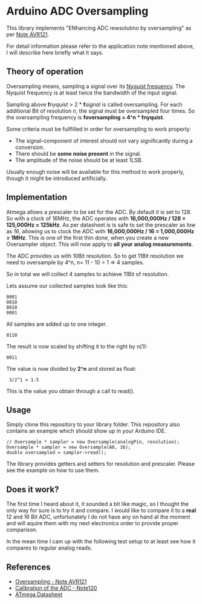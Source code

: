 # Arduino ADC Oversampling
This library implements "ENhancing ADC rewsolutino by oversampling" as per [Note AVR121](http://www.atmel.com/images/doc8003.pdf).

For detail information please refer to the application note mentioned above, I will describe here briefly what it says.

## Theory of operation
Oversampling means, sampling a signal over its [Nyquist frequency](https://en.wikipedia.org/wiki/Nyquist_frequency). The Nyquist frequency is at least twice the bandwidth of the input signal.

Sampling above **f***nyquist* > 2 * **f***signal* is called oversampling.
For each additional Bit of resolution *n*, the signal must be oversampled four times.
So the oversampling frequency is **foversampling = 4^n * fnyquist**.

Some criteria must be fullfilled in order for oversampling to work properly:

* The signal-component of interest should not vary significantly during a conversion.
* There should be **some noise present** in the signal.
* The amplitude of the noise should be at least 1LSB.

Usually enough noise will be available for this method to work properly, though it might be introduced artificially.

## Implementation
Atmega allows a prescaler to be set for the ADC. By default it is set to 128.
So with a clock of 16MHz, the ADC operates with **16,000,000Hz / 128 = 125,000Hz = 125kHz**.
As per datasheet is is safe to set the prescaler as low as *16*, allowing us to clock the ADC with **16,000,000Hz / 16 = 1,000,000Hz = 1MHz**. This is one of the first thin done, when you create a new Oversampler object. This will now apply to **all your analog measurements**.

The ADC provides us with 10Bit resolution. So to get 11Bit resolution we need to oversample by 4^n, n= 11 - 10 = 1 => 4 samples.

So in total we will collect 4 samples to achieve 11Bit of resolution.

Lets assume our collected samples look like this:

    0001
    0010
    0010
    0001

All samples are added up to one integer.

    0110

The result is now scaled by shifting it to the right by n(1):

    0011

The value is now divided by **2^n** and stored as float:

     3/2^1 = 1.5

This is the value you obtain through a call to read().

## Usage
Simply clone this repository to your library folder. This repository also contains an example which should show up in your Arduino IDE.

```Arduino
// Oversample * sampler = new Oversample(analogPin, resolution);
Oversample * sampler = new Oversample(A0, 16);
double oversampled = sampler->read();
```
The library provides getters and setters for resolution and prescaler. Please see the example on how to use them.

## Does it work?
The first time I heard about it, it sounded a bit like magic, so I thought the only way for sure is to try it and compare. I would like to compare it to a **real** 12 and 16 Bit ADC, unfortunately I do not have any on hand at the moment and will aquire them with my next electronics order to provide proper comparison.

In the mean time I cam up with the following test setup to at least see how it compares to regular analog reads.


## References
 * [Oversampling - Note AVR121](http://www.atmel.com/images/doc8003.pdf)
 * [Calibration of the ADC - Note120 ](https://www.element14.com/community/docs/DOC-30916/l/atmel-avr120-application-note-for-characterization-and-calibration-of-the-adc-on-an-avr)
 * [ATmega Datasheet](http://www.atmel.com/images/Atmel-8271-8-bit-AVR-Microcontroller-ATmega48A-48PA-88A-88PA-168A-168PA-328-328P_datasheet_Complete.pdf)

